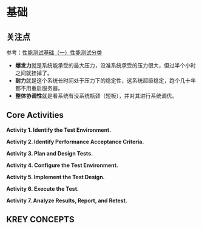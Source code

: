# 基础

## 关注点

参考：[性能测试基础（一）性能测试分类](http://www.testclass.net/performance/test_class/)

- **爆发力**就是系统能承受的最大压力，没准系统承受的压力很大，但过半个小时之间就挂掉了。
- **耐力**就是这个系统长时间处于压力下的稳定性，这系统超级稳定，跑个几十年都不用重启服务器。
- **整体协调性**就是看系统有没系统瓶颈（短板），并对其进行系统调优。

## Core Activities

**Activity 1. Identify the Test Environment.**

**Activity 2. Identify Performance Acceptance Criteria.**

**Activity 3. Plan and Design Tests.** 

**Activity 4. Configure the Test Environment.**

**Activity 5. Implement the Test Design.**

**Activity 6. Execute the Test.**

**Activity 7. Analyze Results, Report, and Retest.**

## KREY CONCEPTS





